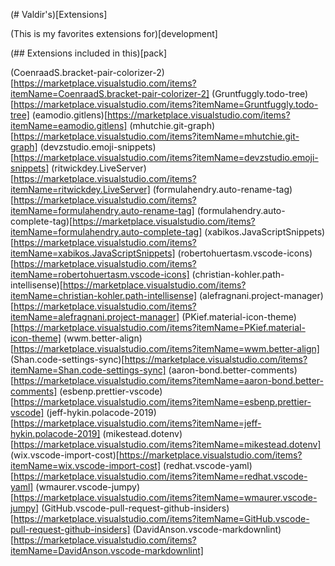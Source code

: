 (# Valdir's)[Extensions]

(This is my favorites extensions for)[development]

(## Extensions included in this)[pack]

(CoenraadS.bracket-pair-colorizer-2)[https://marketplace.visualstudio.com/items?itemName=CoenraadS.bracket-pair-colorizer-2]
(Gruntfuggly.todo-tree)[https://marketplace.visualstudio.com/items?itemName=Gruntfuggly.todo-tree]
(eamodio.gitlens)[https://marketplace.visualstudio.com/items?itemName=eamodio.gitlens]
(mhutchie.git-graph)[https://marketplace.visualstudio.com/items?itemName=mhutchie.git-graph]
(devzstudio.emoji-snippets)[https://marketplace.visualstudio.com/items?itemName=devzstudio.emoji-snippets]
(ritwickdey.LiveServer)[https://marketplace.visualstudio.com/items?itemName=ritwickdey.LiveServer]
(formulahendry.auto-rename-tag)[https://marketplace.visualstudio.com/items?itemName=formulahendry.auto-rename-tag]
(formulahendry.auto-complete-tag)[https://marketplace.visualstudio.com/items?itemName=formulahendry.auto-complete-tag]
(xabikos.JavaScriptSnippets)[https://marketplace.visualstudio.com/items?itemName=xabikos.JavaScriptSnippets]
(robertohuertasm.vscode-icons)[https://marketplace.visualstudio.com/items?itemName=robertohuertasm.vscode-icons]
(christian-kohler.path-intellisense)[https://marketplace.visualstudio.com/items?itemName=christian-kohler.path-intellisense]
(alefragnani.project-manager)[https://marketplace.visualstudio.com/items?itemName=alefragnani.project-manager]
(PKief.material-icon-theme)[https://marketplace.visualstudio.com/items?itemName=PKief.material-icon-theme]
(wwm.better-align)[https://marketplace.visualstudio.com/items?itemName=wwm.better-align]
(Shan.code-settings-sync)[https://marketplace.visualstudio.com/items?itemName=Shan.code-settings-sync]
(aaron-bond.better-comments)[https://marketplace.visualstudio.com/items?itemName=aaron-bond.better-comments]
(esbenp.prettier-vscode)[https://marketplace.visualstudio.com/items?itemName=esbenp.prettier-vscode]
(jeff-hykin.polacode-2019)[https://marketplace.visualstudio.com/items?itemName=jeff-hykin.polacode-2019]
(mikestead.dotenv)[https://marketplace.visualstudio.com/items?itemName=mikestead.dotenv]
(wix.vscode-import-cost)[https://marketplace.visualstudio.com/items?itemName=wix.vscode-import-cost]
(redhat.vscode-yaml)[https://marketplace.visualstudio.com/items?itemName=redhat.vscode-yaml]
(wmaurer.vscode-jumpy)[https://marketplace.visualstudio.com/items?itemName=wmaurer.vscode-jumpy]
(GitHub.vscode-pull-request-github-insiders)[https://marketplace.visualstudio.com/items?itemName=GitHub.vscode-pull-request-github-insiders]
(DavidAnson.vscode-markdownlint)[https://marketplace.visualstudio.com/items?itemName=DavidAnson.vscode-markdownlint]